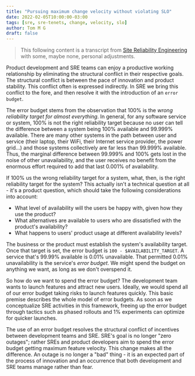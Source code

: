 ```yaml
---
title: "Pursuing maximum change velocity without violating SLO"
date: 2022-02-05T10:00:00-03:00
tags: [sre, sre-tenets, change, velocity, slo]
author: Tom M G
draft: false
---
```


> This following content is a transcript from [Site Reliability Engineering](https://books.google.com.br/books/about/Site_Reliability_Engineering.html?id=tYrPCwAAQBAJ) with some, maybe none, personal adjustments.

Product development and SRE teams can enjoy a productive working relationship by eliminating the structural conflict in their respective goals. The structural conflict is between the pace of innovation and product stability. This conflict often is expressed indirectly. In SRE we bring this conflict to the fore, and then resolve it with the introduction of an `error budget`.

The error budget stems from the observation that 100% is the *wrong reliability target for almost everything*. In general, for any software service or system, 100% is not the right reliability target because no user can tell the difference between a system being 100% available and 99.999% available. There are many other systems in the path between user and service (their laptop, their WiFi, their Internet service provider, the power grid...) and those systems collectively are far less than 99.999% available. Thus, the marginal difference between 99.999% and 100% gets lost in the noise of other unavailability, and the user receives no benefit from the enormous effort required to add that last 0.001% of availability.

If 100% us the wrong reliability target for a system, what, then, is the right reliability target for the system? This actually isn't a technical question at all - it's a product question, which should take the following considerations into account:
- What level of availability will the users be happy with, given how they use the product?
- What alternatives are available to users who are dissatisfied with the product's availability?
- What happens to users' product usage at different availability levels?

The business or the product must establish the system's availability target. Once that target is set, the error budget is `100 - $AVAILABILITY_TARGET`. A service that's 99.99% available is 0.01% unavailable. That permitted 0.01% unavailability is the service's *error budget*. We might spend the budget on anything we want, as long as we don't overspend it.

So how do we want to spend the error budget? The development team wants to launch features and attract new users. Ideally, we would spend all of our error budget taking risks to launch features quickly. This basic premise describes the whole model of error budgets. As soon as we conceptualize SRE activities in this framework, freeing up the error budget through tactics such as phased rollouts and 1% experiments can optimize for quicker launches.

The use of an error budget resolves the structural conflict of incentives between development teams and SRE. SRE's goal is no longer "zero outages"; rather SREs and product developers aim to spend the error budget getting maximum feature velocity. This change makes all the difference. An outage is no longer a "bad" thing - it is an expected part of the process of innovation and an occurrence that both development and SRE teams manage rather than fear.
